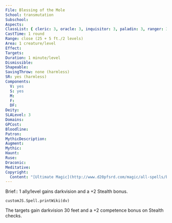 ```yaml
---
File: Blessing of the Mole
School: transmutation
Subschool: 
Aspects: 
ClassList: { cleric: 3, oracle: 3, inquisitor: 3, paladin: 3, ranger: 3 }
CastTime: 1 round
Range: close (25 + 5 ft./2 levels)
Area: 1 creature/level
Effect: 
Targets: 
Duration: 1 minute/level
Dismissible: 
Shapeable: 
SavingThrow: none (harmless)
SR: yes (harmless)
Components:
  V: yes
  S: yes
  M: 
  F: 
  DF: 
Deity: 
SLALevel: 3
Domains: 
GPCost: 
Bloodline: 
Patron: 
MythicDescription: 
Augment: 
Mythic: 
Haunt: 
Ruse: 
Draconic: 
Meditative: 
Copyright:
  Content: "[Ultimate Magic](http://www.d20pfsrd.com/magic/all-spells/b/blessing-of-the-mole)"
---
```

Brief:: 1 ally/level gains darkvision and a +2 Stealth bonus.

```dataviewjs
customJS.Spell.printWiki(dv)
```

The targets gain darkvision 30 feet and a +2 competence bonus on Stealth checks.

